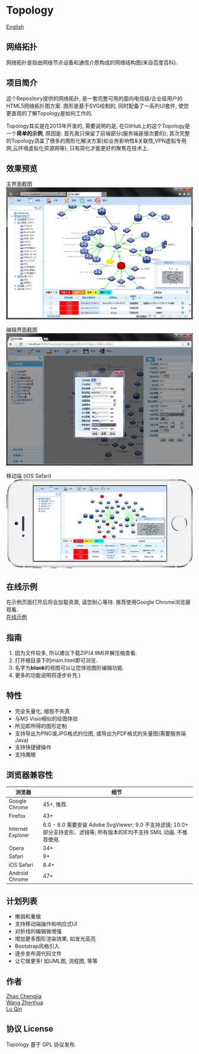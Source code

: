 # Topology

[English](./README.md)

## 网络拓扑
网络拓扑是指由网络节点设备和通信介质构成的网络结构图(来自百度百科).

## 项目简介
这个Repository提供的网络拓扑, 是一套完整可用的面向电信级/企业级用户的HTML5网络拓扑图方案. 图形是基于SVG绘制的, 同时配备了一系列UI套件, 使您更直观的了解Topology是如何工作的. 

Topology其实是在2013年开发的, 需要说明的是, 在GitHub上的这个Topology是一个**简单的示例**, 原因是: 首先我只保留了前端部分(服务端是很次要的); 其次完整的Topology涵盖了很多的图形化解决方案(如业务影响性&关联性,VPN虚拟专用网,云环境虚拟化资源网等), 只有简化才能更好的聚焦在技术上.

## 效果预览
主界面截图  
![主界面截图](./images/preview/preview1.png "主界面")  

编辑界面截图  
![编辑界面截图](./images/preview/preview2.png "编辑页面")  

移动端 (iOS Safari)  
![移动端](./images/preview/mobile.png "移动端 (iOS Safari)")

## 在线示例
在示例页面打开后将会加载资源, 请您耐心等待. 推荐使用Google Chrome浏览器观看.  
[在线示例](https://zhaodabao.github.io/topology/main.html?type=1)

## 指南
1. 因为文件较多, 所以建议下载ZIP(4.9M)并解压缩查看.
2. 打开根目录下的main.html即可浏览.
3. 名字为***blank***的视图可以让您体验图形编辑功能.
4. 更多的功能说明将逐步补充:)

## 特性
* 完全矢量化, 缩放不失真
* 与MS Visio相似的绘图体验
* 所见即所得的图形定制
* 支持导出为PNG或JPG格式的位图, 或导出为PDF格式的矢量图(需要服务端Java)
* 支持快捷键操作
* 支持鹰眼

## 浏览器兼容性
浏览器 | 细节
------------ | -------------
Google Chrome | 45+, 推荐.
Firefox | 43+
Internet Explorer | 6.0 - 8.0 需要安装 Adobe SvgViewer; 9.0 不支持滤镜; 10.0+ 部分支持变形、滤镜等; 所有版本的IE均不支持 SMIL 动画. 不推荐使用.
Opera | 34+
Safari | 9+
iOS Safari | 8.4+
Android Chrome | 47+

## 计划列表
* 撤销和重做
* 支持移动端操作和响应式UI
* 对折线的编辑做增强
* 增加更多图形渲染效果, 如发光高亮
* Bootstrap风格引入
* 逐步发布源代码文件
* 让它做更多! 如UML图, 流程图, 等等

## 作者
[Zhao Chengjia](https://github.com/zhaodabao)  
[Wang Zhenhua](https://github.com/wangzhenhua1020)  
[Lu Qin](https://github.com/luqin)

## 协议 License
Topology 基于 GPL 协议发布.
